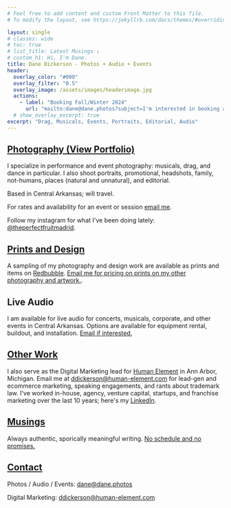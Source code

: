 ```yaml
---
# Feel free to add content and custom Front Matter to this file.
# To modify the layout, see https://jekyllrb.com/docs/themes/#overriding-theme-defaults

layout: single
# classes: wide
# toc: true
# list_title: Latest Musings ↓
# custom_h1: Hi, I'm Dane.
title: Dane Dickerson - Photos + Audio + Events
header:
  overlay_color: "#000"
  overlay_filter: "0.5"
  overlay_image: /assets/images/headerimage.jpg
  actions:
    - label: "Booking Fall/Winter 2024"
      url: "mailto:dane@dane.photos?subject=I'm interested in booking a photo session or event."
  # show_overlay_excerpt: true
excerpt: "Drag, Musicals, Events, Portraits, Editorial, Audio"
---
```

## [Photography (View Portfolio)](/photos/)
I specialize in performance and event photography: musicals, drag, and dance in particular. I also shoot portraits, promotional, headshots, family, not-humans, places (natural and unnatural), and editorial.

Based in Central Arkansas; will travel.

For rates and availability for an event or session [email me](mailto:dane@dane.photos).

Follow my instagram for what I've been doing lately: [@theperfectfruitmadrid](https://www.instagram.com/theperfectfruitmadrid/).

## [Prints and Design](/design/)
A sampling of my photography and design work are available as prints and items on [Redbubble](https://www.redbubble.com/people/danecd/shop). [Email me for pricing on prints on my other photography and artwork.](mailto:dane@dane.photos).

## Live Audio
I am available for live audio for concerts, musicals, corporate, and other events in Central Arkansas. Options are available for equipment rental, buildout, and installation. [Email if interested.](mailto:dane@dane.photos)

## [Other Work](/marketing/)
I also serve as the Digital Marketing lead for [Human Element](https://www.human-element.com/) in Ann Arbor, Michigan. Email me at [ddickerson@human-element.com](mailto:ddickerson@human-element.com) for lead-gen and ecommerce marketing, speaking engagements, and rants about trademark law. I've worked in-house, agency, venture capital, startups, and franchise marketing over the last 10 years; here's my [LinkedIn](https://www.linkedin.com/in/danecd).

## [Musings](/musings/)
Always authentic, sporically meaningful writing. [No schedule and no promises.](/musings/)

## [Contact](/contact/)
Photos / Audio / Events: [dane@dane.photos](mailto:dane@dane.photos)

Digital Marketing: [ddickerson@human-element.com](mailto:ddickerson@human-element.com)
